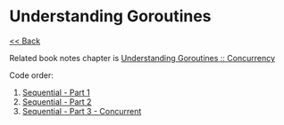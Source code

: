 # Understanding Goroutines

[&lt;&lt; Back](../README.md)

Related book notes chapter is [Understanding Goroutines :: Concurrency](https://github.com/trueheart78/book-notes/blob/master/distributed-computing-with-go/ch02-understanding-goroutines.md#concurrency)

Code order:

1. [Sequential - Part 1](sequential-pt-1.go)
1. [Sequential - Part 2](sequential-pt-2.go)
1. [Sequential - Part 3 - Concurrent](sequential-pt-3-concurrent.go)
